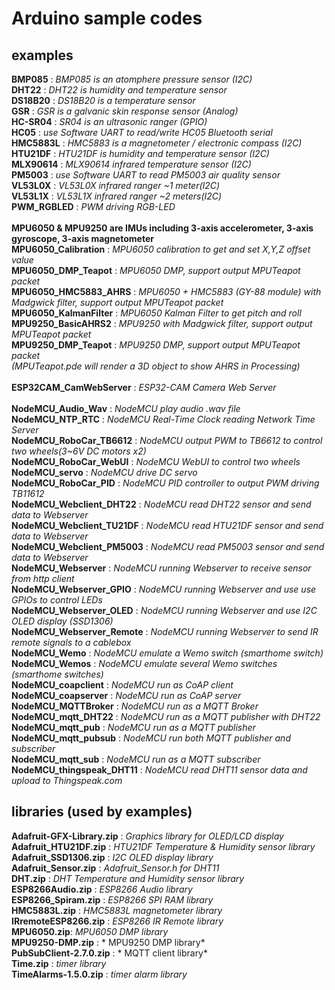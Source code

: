 # Arduino sample codes

## examples
**BMP085** : *BMP085 is an atomphere pressure sensor (I2C)*<br />
**DHT22** : *DHT22 is humidity and temperature sensor*<br />
**DS18B20** : *DS18B20 is a temperature sensor*<br />
**GSR** : *GSR is a galvanic skin response sensor (Analog)*<br />
**HC-SR04** : *SR04 is an ultrasonic ranger (GPIO)*<br />
**HC05** : *use Software UART to read/write HC05 Bluetooth serial*<br />
**HMC5883L** : *HMC5883 is a magnetometer / electronic compass (I2C)*<br />
**HTU21DF** : *HTU21DF is humidity and temperature sensor (I2C)*<br />
**MLX90614** : *MLX90614 infrared temperature sensor (I2C)*<br />
**PM5003** : *use Software UART to read PM5003 air quality sensor*<br />
**VL53L0X** : *VL53L0X infrared ranger ~1 meter(I2C)*<br />
**VL53L1X** : *VL53L1X infrared ranger ~2 meters(I2C)*<br />
**PWM_RGBLED** : *PWM driving RGB-LED*<br />
</br>
**MPU6050 & MPU9250 are IMUs including 3-axis accelerometer, 3-axis gyroscope, 3-axis magnetometer**</br>
**MPU6050_Calibration** : *MPU6050 calibration to get and set X,Y,Z offset value*<br />
**MPU6050_DMP_Teapot** : *MPU6050 DMP, support output MPUTeapot packet*<br />
**MPU6050_HMC5883_AHRS** : *MPU6050 + HMC5883 (GY-88 module) with Madgwick filter, support output MPUTeapot packet*<br />
**MPU6050_KalmanFilter** : *MPU6050 Kalman Filter to get pitch and roll*<br />
**MPU9250_BasicAHRS2** : *MPU9250 with Madgwick filter, support output MPUTeapot packet*<br />
**MPU9250_DMP_Teapot** : *MPU9250 DMP, support output MPUTeapot packet*<br />
*(MPUTeapot.pde will render a 3D object to show AHRS in Processing)*<br />
</br>
**ESP32CAM_CamWebServer** : *ESP32-CAM Camera Web Server*<br />
</br>
**NodeMCU_Audio_Wav** : *NodeMCU play audio .wav file*<br />
**NodeMCU_NTP_RTC** : *NodeMCU Real-Time Clock reading Network Time Server*<br />
**NodeMCU_RoboCar_TB6612** : *NodeMCU output PWM to TB6612 to control two wheels(3~6V DC motors x2)*<br />
**NodeMCU_RoboCar_WebUI** : *NodeMCU WebUI to control two wheels*<br />
**NodeMCU_servo** : *NodeMCU drive DC servo*<br />
**NodeMCU_RoboCar_PID** : *NodeMCU PID controller to output PWM driving TB11612*<br />
**NodeMCU_Webclient_DHT22** : *NodeMCU read DHT22 sensor and send data to Webserver*<br />
**NodeMCU_Webclient_TU21DF** : *NodeMCU read HTU21DF sensor and send data to Webserver*<br />
**NodeMCU_Webclient_PM5003** : *NodeMCU read PM5003 sensor and send data to Webserver*<br />
**NodeMCU_Webserver** : *NodeMCU running Webserver to receive sensor from http client*<br />
**NodeMCU_Webserver_GPIO** : *NodeMCU running Webserver and use use GPIOs to control LEDs*<br />
**NodeMCU_Webserver_OLED** : *NodeMCU running Webserver and use I2C OLED display (SSD1306)*<br />
**NodeMCU_Webserver_Remote** : *NodeMCU running Webserver to send IR remote signals to a cablebox*<br />
**NodeMCU_Wemo** : *NodeMCU emulate a Wemo switch (smarthome switch)*<br />
**NodeMCU_Wemos** : *NodeMCU emulate several Wemo switches (smarthome switches)*<br />
**NodeMCU_coapclient** : *NodeMCU run as CoAP client*<br />
**NodeMCU_coapserver** : *NodeMCU run as CoAP server*<br />
**NodeMCU_MQTTBroker** : *NodeMCU run as a MQTT Broker*<br />
**NodeMCU_mqtt_DHT22** : *NodeMCU run as a MQTT publisher with DHT22*<br />
**NodeMCU_mqtt_pub** : *NodeMCU run as a MQTT publisher*<br />
**NodeMCU_mqtt_pubsub** : *NodeMCU run both MQTT publisher and subscriber*<br />
**NodeMCU_mqtt_sub** : *NodeMCU run as a MQTT subscriber*<br />
**NodeMCU_thingspeak_DHT11** : *NodeMCU read DHT11 sensor data and upload to Thingspeak.com*<br />

## libraries (used by examples)
**Adafruit-GFX-Library.zip** : *Graphics library for OLED/LCD display*<br />
**Adafruit_HTU21DF.zip** : *HTU21DF Temperature & Humidity sensor library*<br />
**Adafruit_SSD1306.zip** : *I2C OLED display library*<br />
**Adafruit_Sensor.zip** : *Adafruit_Sensor.h for DHT11*<br />
**DHT.zip** : *DHT Temperature and Humidity sensor library*<br />
**ESP8266Audio.zip** : *ESP8266 Audio library*<br />
**ESP8266_Spiram.zip** : *ESP8266 SPI RAM library*<br />
**HMC5883L.zip** : *HMC5883L magnetometer library*<br />
**IRremoteESP8266.zip** : *ESP8266 IR Remote library*<br />
**MPU6050.zip**: *MPU6050 DMP library*<br />
**MPU9250-DMP.zip** : * MPU9250 DMP library*<br />
**PubSubClient-2.7.0.zip** : * MQTT client library*<br />
**Time.zip** : *timer library*<br />
**TimeAlarms-1.5.0.zip** : *timer alarm library*<br />
